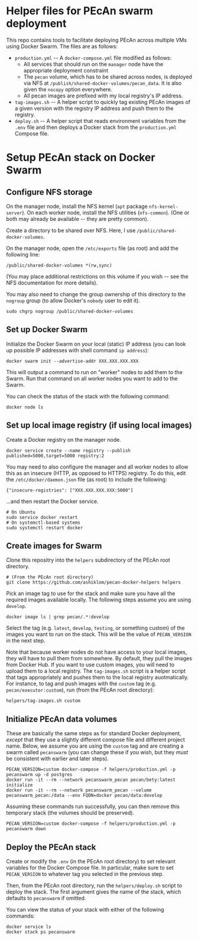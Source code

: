 # Helper files for PEcAn swarm deployment

This repo contains tools to facilitate deploying PEcAn across multiple VMs using Docker Swarm.
The files are as follows:

- `production.yml` -- A `docker-compose.yml` file modified as follows:
   - All services that should run on the `manager` node have the appropriate deployment constraint
   - The `pecan` volume, which has to be shared across nodes, is deployed via NFS at `/publish/shared-docker-volumes/pecan_data`. It is also given the `nocopy` option everywhere.
   - All pecan images are prefixed with my local registry's IP address.
- `tag-images.sh` -- A helper script to quickly tag existing PEcAn images of a given version with the registry IP address and push them to the registry.
- `deploy.sh` -- A helper script that reads environment variables from the `.env` file and then deploys a Docker stack from the `production.yml` Compose file.

# Setup PEcAn stack on Docker Swarm

## Configure NFS storage

On the manager node, install the NFS kernel (`apt` package `nfs-kernel-server`).
On each worker node, install the NFS utilities (`nfs-common`).
(One or both may already be available -- they are pretty common).

Create a directory to be shared over NFS.
Here, I use `/public/shared-docker-volumes`.

On the manager node, open the `/etc/exports` file (as root) and add the following line:

```
/public/shared-docker-volumes *(rw,sync)
```

(You may place additional restrictions on this volume if you wish -- see the NFS documentation for more details).

You may also need to change the group ownership of this directory to the `nogroup` group (to allow Docker's `nobody` user to edit it).

```
sudo chgrp nogroup /public/shared-docker-volumes
```

## Set up Docker Swarm

Initialize the Docker Swarm on your local (static) IP address (you can look up possible IP addresses with shell command `ip address`):

```
docker swarm init --advertise-addr XXX.XXX.XXX.XXX
```

This will output a command to run on "worker" nodes to add them to the Swarm.
Run that command on all worker nodes you want to add to the Swarm.

You can check the status of the stack with the following command:

```
docker node ls
```

## Set up local image registry (if using local images) 

Create a Docker registry on the manager node.

```
docker service create --name registry --publish published=5000,target=5000 registry:2
```

You may need to also configure the manager and all worker nodes to allow this as an insecure (HTTP, as opposed to HTTPS) registry.
To do this, edit the `/etc/docker/daemon.json` file (as root) to include the following:

```
{"insecure-registries": ["XXX.XXX.XXX.XXX:5000"]
```

...and then restart the Docker service.

```
# On Ubuntu
sudo service docker restart
# On systemctl-based systems
sudo systemctl restart docker
```

## Create images for Swarm

Clone this repositry into the `helpers` subdirectory of the PEcAn root directory.

```
# (From the PEcAn root directory)
git clone https://github.com/ashiklom/pecan-docker-helpers helpers
```

Pick an image tag to use for the stack and make sure you have all the required images available locally. The following steps assume you are using `develop`.

```
docker image ls | grep pecan/.*:develop
```

Select the tag (e.g. `latest`, `develop`, `testing`, or something custom) of the images you want to run on the stack.
This will be the value of `PECAN_VERSION` in the next step.

Note that because worker nodes do not have access to your local images, they will have to pull them from somewhere.
By default, they pull the images from Docker Hub.
If you want to use custom images, you will need to upload them to a local registry.
The `tag-images.sh` script is a helper script that tags appropriately and pushes them to the local registry auotmatically.
For instance, to tag and push images with the `custom` tag (e.g. `pecan/executor:custom`), run (from the PEcAn root directory):

```
helpers/tag-images.sh custom
```

## Initialize PEcAn data volumes

These are basically the same steps as for standard Docker deployment, _except_ that they use a slightly different compose file and different project name.
Below, we assume you are using the `custom` tag and are creating a swarm called `pecanswarm` (you can change these if you wish, but they _must_ be consistent with earlier and later steps).

```
PECAN_VERSION=custom docker-compose -f helpers/production.yml -p pecanswarm up -d postgres
docker run -it --rm --network pecanswarm_pecan pecan/bety:latest initialize
docker run -it --rm --network pecanswarm_pecan --volume pecanswarm_pecan:/data --env FQDN=docker pecan/data:develop
```

Assuming these commands run successfully, you can then remove this temporary stack (the volumes should be preserved).

```
PECAN_VERSION=custom docker-compose -f helpers/production.yml -p pecanswarm down
```

## Deploy the PEcAn stack

Create or modify the `.env` (in the PEcAn root directory) to set relevant variables for the Docker Compose file.
In particular, make sure to set `PECAN_VERSION` to whatever tag you selected in the previous step.

Then, from the PEcAn root directory, run the `helpers/deploy.sh` script to deploy the stack.
The first argument gives the name of the stack, which defaults to `pecanswarm` if omitted.

You can view the status of your stack with either of the following commands:

```
docker service ls
docker stack ps pecanswarm
```

